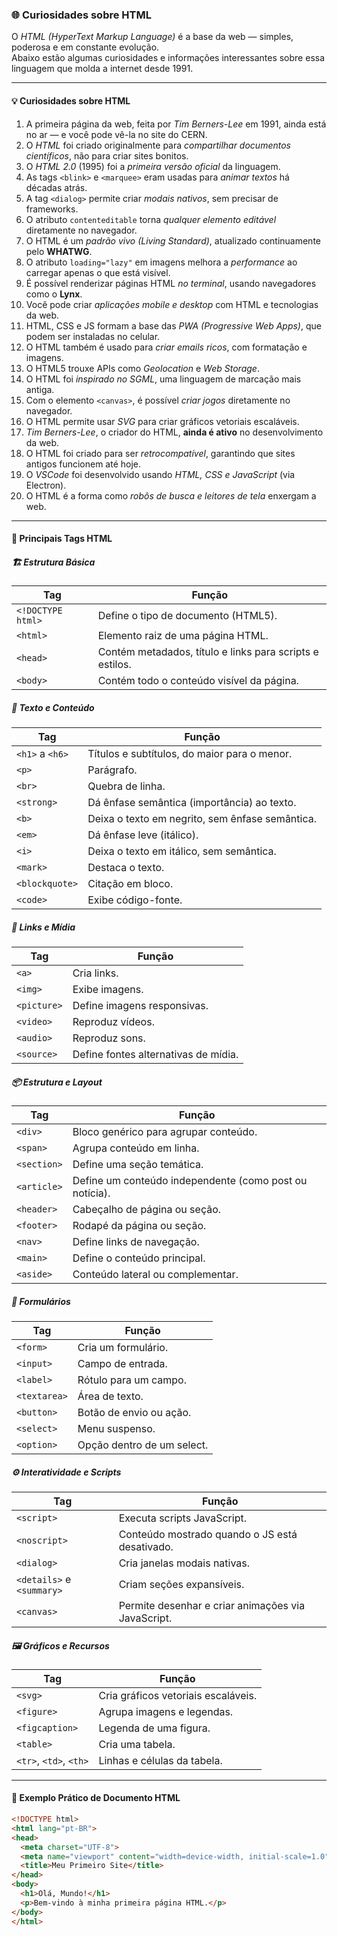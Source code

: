 ### 🌐 Curiosidades sobre HTML

O *HTML (HyperText Markup Language)* é a base da web — simples, poderosa e em constante evolução.  
Abaixo estão algumas curiosidades e informações interessantes sobre essa linguagem que molda a internet desde 1991.

---

#### 💡 Curiosidades sobre HTML

1. A primeira página da web, feita por *Tim Berners-Lee* em 1991, ainda está no ar — e você pode vê-la no site do CERN.  
2. O *HTML* foi criado originalmente para *compartilhar documentos científicos*, não para criar sites bonitos.  
3. O *HTML 2.0* (1995) foi a *primeira versão oficial* da linguagem.  
4. As tags `<blink>` e `<marquee>` eram usadas para *animar textos* há décadas atrás.  
5. A tag `<dialog>` permite criar *modais nativos*, sem precisar de frameworks.  
6. O atributo `contenteditable` torna *qualquer elemento editável* diretamente no navegador.  
7. O HTML é um *padrão vivo (Living Standard)*, atualizado continuamente pelo **WHATWG**.  
8. O atributo `loading="lazy"` em imagens melhora a *performance* ao carregar apenas o que está visível.  
9. É possível renderizar páginas HTML *no terminal*, usando navegadores como o **Lynx**.  
10. Você pode criar *aplicações mobile e desktop* com HTML e tecnologias da web.  
11. HTML, CSS e JS formam a base das *PWA (Progressive Web Apps)*, que podem ser instaladas no celular.  
12. O HTML também é usado para *criar emails ricos*, com formatação e imagens.  
13. O HTML5 trouxe APIs como *Geolocation* e *Web Storage*.  
14. O HTML foi *inspirado no SGML*, uma linguagem de marcação mais antiga.  
15. Com o elemento `<canvas>`, é possível *criar jogos* diretamente no navegador.  
16. O HTML permite usar *SVG* para criar gráficos vetoriais escaláveis.  
17. *Tim Berners-Lee*, o criador do HTML, **ainda é ativo** no desenvolvimento da web.  
18. O HTML foi criado para ser *retrocompatível*, garantindo que sites antigos funcionem até hoje.  
19. O *VSCode* foi desenvolvido usando *HTML, CSS e JavaScript* (via Electron).  
20. O HTML é a forma como *robôs de busca e leitores de tela* enxergam a web.

---

#### 🧱 Principais Tags HTML

##### 🏗️ Estrutura Básica

| Tag | Função |
|-----|--------|
| `<!DOCTYPE html>` | Define o tipo de documento (HTML5). |
| `<html>` | Elemento raiz de uma página HTML. |
| `<head>` | Contém metadados, título e links para scripts e estilos. |
| `<body>` | Contém todo o conteúdo visível da página. |

##### 📝 Texto e Conteúdo

| Tag | Função |
|-----|--------|
| `<h1>` a `<h6>` | Títulos e subtítulos, do maior para o menor. |
| `<p>` | Parágrafo. |
| `<br>` | Quebra de linha. |
| `<strong>` | Dá ênfase semântica (importância) ao texto. |
| `<b>` | Deixa o texto em negrito, sem ênfase semântica. |
| `<em>` | Dá ênfase leve (itálico). |
| `<i>` | Deixa o texto em itálico, sem semântica. |
| `<mark>` | Destaca o texto. |
| `<blockquote>` | Citação em bloco. |
| `<code>` | Exibe código-fonte. |

##### 🔗 Links e Mídia

| Tag | Função |
|-----|--------|
| `<a>` | Cria links. |
| `<img>` | Exibe imagens. |
| `<picture>` | Define imagens responsivas. |
| `<video>` | Reproduz vídeos. |
| `<audio>` | Reproduz sons. |
| `<source>` | Define fontes alternativas de mídia. |

##### 📦 Estrutura e Layout

| Tag | Função |
|-----|--------|
| `<div>` | Bloco genérico para agrupar conteúdo. |
| `<span>` | Agrupa conteúdo em linha. |
| `<section>` | Define uma seção temática. |
| `<article>` | Define um conteúdo independente (como post ou notícia). |
| `<header>` | Cabeçalho de página ou seção. |
| `<footer>` | Rodapé da página ou seção. |
| `<nav>` | Define links de navegação. |
| `<main>` | Define o conteúdo principal. |
| `<aside>` | Conteúdo lateral ou complementar. |

##### 🧾 Formulários

| Tag | Função |
|-----|--------|
| `<form>` | Cria um formulário. |
| `<input>` | Campo de entrada. |
| `<label>` | Rótulo para um campo. |
| `<textarea>` | Área de texto. |
| `<button>` | Botão de envio ou ação. |
| `<select>` | Menu suspenso. |
| `<option>` | Opção dentro de um select. |

##### ⚙️ Interatividade e Scripts

| Tag | Função |
|-----|--------|
| `<script>` | Executa scripts JavaScript. |
| `<noscript>` | Conteúdo mostrado quando o JS está desativado. |
| `<dialog>` | Cria janelas modais nativas. |
| `<details>` e `<summary>` | Criam seções expansíveis. |
| `<canvas>` | Permite desenhar e criar animações via JavaScript. |

##### 🖼️ Gráficos e Recursos

| Tag | Função |
|-----|--------|
| `<svg>` | Cria gráficos vetoriais escaláveis. |
| `<figure>` | Agrupa imagens e legendas. |
| `<figcaption>` | Legenda de uma figura. |
| `<table>` | Cria uma tabela. |
| `<tr>`, `<td>`, `<th>` | Linhas e células da tabela. |

---

#### 🧩 Exemplo Prático de Documento HTML

```html
<!DOCTYPE html>
<html lang="pt-BR">
<head>
  <meta charset="UTF-8">
  <meta name="viewport" content="width=device-width, initial-scale=1.0">
  <title>Meu Primeiro Site</title>
</head>
<body>
  <h1>Olá, Mundo!</h1>
  <p>Bem-vindo à minha primeira página HTML.</p>
</body>
</html>
